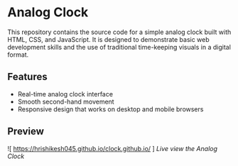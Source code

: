 # Analog Clock

This repository contains the source code for a simple analog clock built with HTML, CSS, and JavaScript. It is designed to demonstrate basic web development skills and the use of traditional time-keeping visuals in a digital format.

## Features

- Real-time analog clock interface
- Smooth second-hand movement
- Responsive design that works on desktop and mobile browsers

## Preview

![ https://hrishikesh045.github.io/clock.github.io/  ]
*Live view the Analog Clock*

